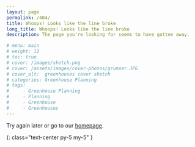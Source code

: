 ```yaml
---
layout: page
permalink: /404/
title: Whoops! Looks like the line broke
long_title: Whoops! Looks like the line broke
description: The page you're looking for seems to have gotten away.

# menu: main
# weight: 12
# toc: true
# cover: /images/sketch.png
# cover: /assets/images/cover-photos/grumser.JPG
# cover_alt:  greenhouses cover sketch
# categories: Greenhouse Planning
# tags: 
#     - Greenhouse Planning
#     - Planning
#     - Greenhouse
#     - Greenhouses
---
```




Try again later or go to our [homepage](/).

<i class="fas fa-exclamation-triangle fa-10x text-four"></i>
{: class="text-center py-5 my-5" }